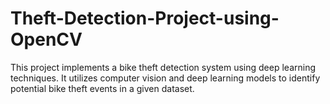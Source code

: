 # Theft-Detection-Project-using-OpenCV
This project implements a bike theft detection system using deep learning techniques. It utilizes computer vision and deep learning models to identify potential bike theft events in a given dataset.
